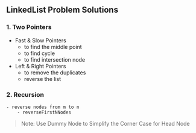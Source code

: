 ## LinkedList Problem Solutions

### 1. Two Pointers
  - Fast & Slow Pointers
    - to find the middle point
    - to find cycle
    - to find intersection node
  - Left & Right Pointers 
    - to remove the duplicates
    - reverse the list

### 2. Recursion
    - reverse nodes from m to n
        - reverseFirstNNodes

> Note: Use Dummy Node to Simplify the Corner Case for Head Node